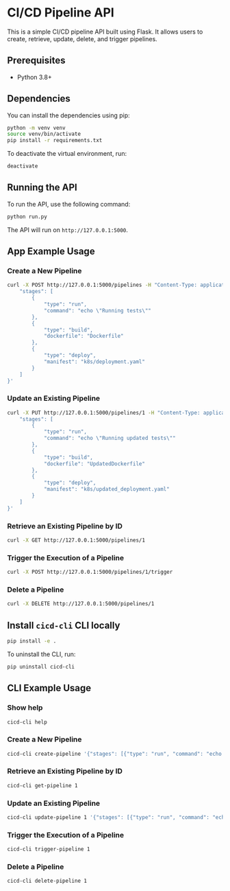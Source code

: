 # CI/CD Pipeline API

This is a simple CI/CD pipeline API built using Flask. It allows users to create, retrieve, update, delete, and trigger pipelines.

## Prerequisites

- Python 3.8+

## Dependencies

You can install the dependencies using pip:

```bash
python -m venv venv
source venv/bin/activate
pip install -r requirements.txt
```

To deactivate the virtual environment, run:

```bash
deactivate
```

## Running the API

To run the API, use the following command:  

```bash 
python run.py
```

The API will run on `http://127.0.0.1:5000`.

## App Example Usage

### Create a New Pipeline

```bash
curl -X POST http://127.0.0.1:5000/pipelines -H "Content-Type: application/json" -d '{
    "stages": [
        {
            "type": "run",
            "command": "echo \"Running tests\""
        },
        {
            "type": "build",
            "dockerfile": "Dockerfile"
        },
        {
            "type": "deploy",
            "manifest": "k8s/deployment.yaml"
        }
    ]
}'
```

### Update an Existing Pipeline

```bash
curl -X PUT http://127.0.0.1:5000/pipelines/1 -H "Content-Type: application/json" -d '{
    "stages": [
        {
            "type": "run",
            "command": "echo \"Running updated tests\""
        },
        {
            "type": "build",
            "dockerfile": "UpdatedDockerfile"
        },
        {
            "type": "deploy",
            "manifest": "k8s/updated_deployment.yaml"
        }
    ]
}'
```

### Retrieve an Existing Pipeline by ID

```bash
curl -X GET http://127.0.0.1:5000/pipelines/1
```

### Trigger the Execution of a Pipeline

```bash
curl -X POST http://127.0.0.1:5000/pipelines/1/trigger
```

### Delete a Pipeline

```bash
curl -X DELETE http://127.0.0.1:5000/pipelines/1
```

## Install `cicd-cli` CLI locally

```bash
pip install -e .
```

To uninstall the CLI, run:

```bash
pip uninstall cicd-cli
```

## CLI Example Usage

### Show help

```bash
cicd-cli help
```

### Create a New Pipeline

```bash
cicd-cli create-pipeline '{"stages": [{"type": "run", "command": "echo \"Running tests\""}, {"type": "build", "dockerfile": "Dockerfile"}, {"type": "deploy", "manifest": "k8s/deployment.yaml"}]}'
```

### Retrieve an Existing Pipeline by ID

```bash
cicd-cli get-pipeline 1
```

### Update an Existing Pipeline

```bash
cicd-cli update-pipeline 1 '{"stages": [{"type": "run", "command": "echo \"Running updated tests\""}, {"type": "build", "dockerfile": "UpdatedDockerfile"}, {"type": "deploy", "manifest": "k8s/updated_deployment.yaml"}]}'
```

### Trigger the Execution of a Pipeline

```bash
cicd-cli trigger-pipeline 1
```

### Delete a Pipeline

```bash
cicd-cli delete-pipeline 1
```
